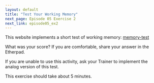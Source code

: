 ```yaml
---
layout: default
title: "Test Your Working Memory"
next_page: Episode 05 Exercise 2
next_link: episode05_ex2
---
```


This website implements a short test of working memory:
[memory-test](https://miku.github.io/activememory/])

What was your score? If you are comfortable, share your answer
in the Etherpad.

If you are unable to use this activity, ask your Trainer to implement the analog version of this test.

This exercise should take about 5 minutes.
